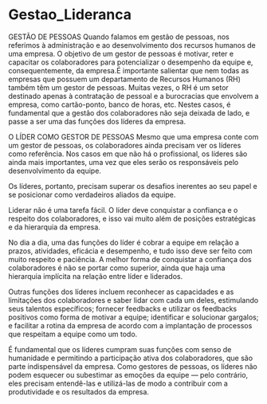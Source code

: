# Gestao_Lideranca
GESTÃO DE PESSOAS
Quando falamos em gestão de pessoas, nos referimos à administração e ao desenvolvimento dos recursos humanos de uma empresa. O objetivo de um gestor de pessoas é motivar, reter e capacitar os colaboradores para potencializar o desempenho da equipe e, consequentemente, da empresa.É importante salientar que nem todas as empresas que possuem um departamento de Recursos Humanos (RH) também têm um gestor de pessoas. Muitas vezes, o RH é um setor destinado apenas à contratação de pessoal e a burocracias que envolvem a empresa, como cartão-ponto, banco de horas, etc. Nestes casos, é fundamental que a gestão dos colaboradores não seja deixada de lado, e passe a ser uma das funções dos líderes da empresa.

O LÍDER COMO GESTOR DE PESSOAS
Mesmo que uma empresa conte com um gestor de pessoas, os colaboradores ainda precisam ver os líderes como referência. Nos casos em que não há o profissional, os líderes são ainda mais importantes, uma vez que eles serão os responsáveis pelo desenvolvimento da equipe.

Os líderes, portanto, precisam superar os desafios inerentes ao seu papel e se posicionar como verdadeiros aliados da equipe.

Liderar não é uma tarefa fácil. O líder deve conquistar a confiança e o respeito dos colaboradores, e isso vai muito além de posições estratégicas e da hierarquia da empresa.

No dia a dia, uma das funções do líder é cobrar a equipe em relação a prazos, atividades, eficácia e desempenho, e tudo isso deve ser feito com muito respeito e paciência. A melhor forma de conquistar a confiança dos colaboradores é não se portar como superior, ainda que haja uma hierarquia implícita na relação entre líder e liderados.

Outras funções dos líderes incluem reconhecer as capacidades e as limitações dos colaboradores e saber lidar com cada um deles, estimulando seus talentos específicos; fornecer feedbacks e utilizar os feedbacks positivos como forma de motivar a equipe; identificar e solucionar gargalos; e facilitar a rotina da empresa de acordo com a implantação de processos que respeitam a equipe como um todo.

É fundamental que os líderes cumpram suas funções com senso de humanidade e permitindo a participação ativa dos colaboradores, que são parte indispensável da empresa. Como gestores de pessoas, os líderes não podem esquecer ou subestimar as emoções da equipe — pelo contrário, eles precisam entendê-las e utilizá-las de modo a contribuir com a produtividade e os resultados da empresa.
